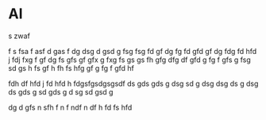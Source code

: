 # AI
s
zwaf

f
s
fsa
f
asf
d
gas
f
dg
dsg
d
gsd
g
fsg
fsg
fd
gf
dg
fg
fd
gfd
gf
dg
fdg
fd
hfd
j
fdj
fxg
f
gf
dg
fs
gfs
gf
gfx
g
fxg
fs
gs
gs
fh
gfg
dfg
df
gfd
g
fg
f
gfs
g
fsg
sd
gs
h
fs
gf
h
fh
fs
hfg
gf
g
fg
f
gfd
hf

fdh
df
hfd
j
fd
hfd
h
fdgsfgsdgsgsdf
ds
gds
gds
g
dsg
sd
g
dsg
dsg
ds
g
dsg
ds
gds
g
sd
gds
g
d
sg
sd
gsd
g

dg
d
gfs
n
sfh
f
n
f
ndf
n
df
h
fd
fs
hfd
